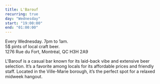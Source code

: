 ```yaml
---
title: L'Barouf
recurring: true
day: "Wednesday"
start: "19:00:00"
end: "01:00:00"
---
```


Every Wednesday. 7pm to 1am.<br>
5$ pints of local craft beer.<br>
1276 Rue du Fort, Montréal, QC H3H 2A9

<!-- more -->
L'Barouf is a casual bar known for its laid-back vibe and extensive beer selection. It’s a favorite among locals for its affordable prices and friendly staff. Located in the Ville-Marie borough, it’s the perfect spot for a relaxed midweek hangout.